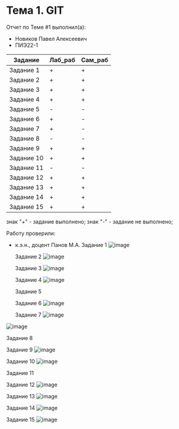 # Тема 1. GIT
Отчет по Теме #1 выполнил(а):
- Новиков Павел Алексеевич
- ПИЭ22-1
  
| Задание | Лаб_раб | Сам_раб |
| ------ | ------ | ------ |
| Задание 1 | + | + |
| Задание 2 | + | + |
| Задание 3 | + | + |
| Задание 4 | + | + |
| Задание 5 | - | - |
| Задание 6 | + | - |
| Задание 7 | + | - |
| Задание 8 | - | - |
| Задание 9 | + | + |
| Задание 10 | + | + |
| Задание 11 | - | - |
| Задание 12 | + | + |
| Задание 13 | + | + |
| Задание 14 | + | + |
| Задание 15 | + | + |


знак "+" - задание выполнено; знак "-" - задание не выполнено;

Работу проверили:
- к.э.н., доцент Панов М.А.
  Задание 1
  ![image](https://github.com/user-attachments/assets/e988fd46-4011-428e-b8f2-502d4cdc042c)

  Задание 2
![image](https://github.com/user-attachments/assets/039b96de-07d6-4598-92c1-8f1f458aa947)

  Задание 3
![image](https://github.com/user-attachments/assets/66ebbe1e-5080-4705-ae57-8b9c3cb7a2ee)

  Задание 4
  ![image](https://github.com/user-attachments/assets/8b250cd9-284b-4574-868a-5c328d52e15c)


  Задание 5

  Задание 6
![image](https://github.com/user-attachments/assets/2d202458-62bf-4baa-8d8c-903a44b9f5da)

  Задание 7
![image](https://github.com/user-attachments/assets/47e5f05e-ae67-49bc-a547-f21aa0511b05)

![image](https://github.com/user-attachments/assets/e28da996-d1c4-4653-8791-9df8f914ea1e)

  Задание 8
  

  Задание 9
![image](https://github.com/user-attachments/assets/e9bf3937-73ec-49d7-a6cb-461ec60e4e7a)

  Задание 10
![image](https://github.com/user-attachments/assets/8b5b1283-0ff1-4c08-9e56-db1c7e2f0283)

  Задание 11

  Задание 12
![image](https://github.com/user-attachments/assets/26123b32-e5a3-455f-8e05-4398e9b9afa9)

  Задание 13
![image](https://github.com/user-attachments/assets/73622756-a3ae-4e8d-b21b-96200e6517d8)

  Задание 14
![image](https://github.com/user-attachments/assets/33e8ad75-0bd6-4b37-a11b-54611dd001b1)

  Задание 15
![image](https://github.com/user-attachments/assets/3be595a5-b637-410e-b87c-0f8426a8ce2d)
  

